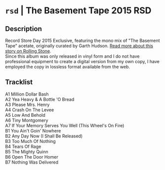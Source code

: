 # `rsd` | The Basement Tape 2015 RSD

## Description
Record Store Day 2015 Exclusive, featuring the mono mix of "The Basement Tape" acetate, originally curated by Garth Hudson. [Read more about this story on Rolling Stone](https://archive.is/Cbhzt).<br>
Since this album was only released in vinyl form and I do not have professional equipment to create a digital version from my own copy, I have employed the copy in lossless format available from the web.

## Tracklist
A1  Million Dollar Bash<br>A2  Yea Heavy & A Bottle 'O Bread<br>A3  Please Mrs. Henry<br>A4  Crash On The Levee<br>A5  Low And Behold<br>A6  Tiny Montgomery<br>A7  If Your Memory Serves You Well (This Wheel's On Fire)<br>B1  You Ain't Goin' Nowhere<br>B2  Any Day Now (I Shall Be Released)<br>B3  Too Much Of Nothing<br>B4  Tears Of Rage<br>B5  The Mighty Quinn<br>B6  Open The Door Homer<br>B7  Nothing Was Delivered
